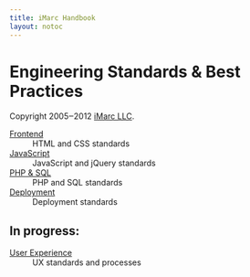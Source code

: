 ```yaml
---
title: iMarc Handbook
layout: notoc
---
```


<h1 class="title">Engineering Standards &amp; Best Practices </h1>
<p class="copyright">
	Copyright 2005‒2012 <a href="http://imarc.net/">iMarc LLC</a>.
</p>

<dl>
	<dt><a href="frontend">Frontend</a></dt>
	<dd>HTML and CSS standards</dd>
	<dt><a href="javascript">JavaScript</a></dt>
	<dd>JavaScript and jQuery standards</dd>
	<dt><a href="backend">PHP &amp; SQL</a></dt>
	<dd>PHP and SQL standards</dd>
	<dt><a href="deployment">Deployment</a></dt>
	<dd>Deployment standards</dd>
</dl>

## In progress:

<dl>
    <dt>
        <a href="ux">User Experience</a>
    </dt>
    <dd>UX standards and processes</dd>
</dl>
